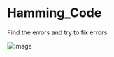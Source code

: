 # Hamming_Code
Find the errors and try to fix errors

![image](https://user-images.githubusercontent.com/71967038/214070866-565a768e-fcd5-41e6-a40c-3f7a03c09598.png)
